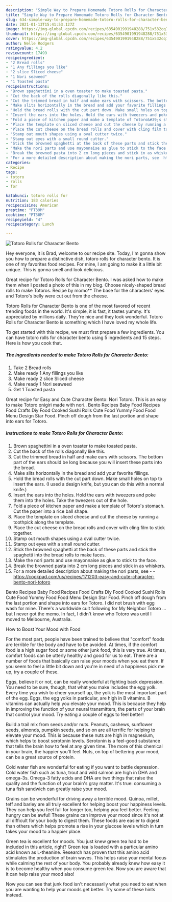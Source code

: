 ```yaml
---
description: "Simple Way to Prepare Homemade Totoro Rolls for Character Bento"
title: "Simple Way to Prepare Homemade Totoro Rolls for Character Bento"
slug: 634-simple-way-to-prepare-homemade-totoro-rolls-for-character-bento
date: 2021-01-13T15:41:53.127Z
image: https://img-global.cpcdn.com/recipes/6354901991948288/751x532cq70/totoro-rolls-for-character-bento-recipe-main-photo.jpg
thumbnail: https://img-global.cpcdn.com/recipes/6354901991948288/751x532cq70/totoro-rolls-for-character-bento-recipe-main-photo.jpg
cover: https://img-global.cpcdn.com/recipes/6354901991948288/751x532cq70/totoro-rolls-for-character-bento-recipe-main-photo.jpg
author: Nelle Rodgers
ratingvalue: 4.2
reviewcount: 17499
recipeingredient:
- "2 Bread rolls"
- "1 Any fillings you like"
- "2 slice Sliced cheese"
- "1 Nori seaweed"
- "1 Toasted pasta"
recipeinstructions:
- "Brown spaghettini in a oven toaster to make toasted pasta."
- "Cut the back of the rolls diagonally like this."
- "Cut the trimmed bread in half and make ears with scissors. The bottom part of the ears should be long because you will insert these parts into the bread."
- "Make slits horizontally in the bread and add your favorite fillings."
- "Hold the bread rolls with the cut part down. Make small holes on top to insert the ears. (I used a design knife, but you can do this with a normal knife.)"
- "Insert the ears into the holes. Hold the ears with tweezers and poke them into the holes. Take the tweezers out of the hole."
- "Fold a piece of kitchen paper and make a template of Totoro&#39;s stomach. Cut the paper into a rice ball shape."
- "Place the template on sliced cheese and cut the cheese by running a toothpick along the template."
- "Place the cut cheese on the bread rolls and cover with cling film to stick together."
- "Stamp out mouth shapes using a oval cutter twice."
- "Stamp out eyes with a small round cutter."
- "Stick the browned spaghetti at the back of these parts and stick the spaghetti into the bread rolls to make faces."
- "Make the nori parts and use mayonnaise as glue to stick to the face."
- "Break the browned pasta into 2 cm long pieces and stick in as whiskers."
- "For a more detailed description about making the nori parts, see  https://cookpad.com/us/recipes/171203-easy-and-cute-character-bento-nori-totoro"
categories:
- Recipe
tags:
- totoro
- rolls
- for

katakunci: totoro rolls for 
nutrition: 183 calories
recipecuisine: American
preptime: "PT39M"
cooktime: "PT30M"
recipeyield: "4"
recipecategory: Lunch

---
```



![Totoro Rolls for Character Bento](https://img-global.cpcdn.com/recipes/6354901991948288/751x532cq70/totoro-rolls-for-character-bento-recipe-main-photo.jpg)

Hey everyone, it is Brad, welcome to our recipe site. Today, I'm gonna show you how to prepare a distinctive dish, totoro rolls for character bento. It is one of my favorites food recipes. For mine, I am going to make it a little bit unique. This is gonna smell and look delicious.

Great recipe for Totoro Rolls for Character Bento. I was asked how to make them when I posted a photo of this in my blog. Choose nicely-shaped bread rolls to make Totoros. Recipe by momo** The base for the characters&#39; eyes and Totoro&#39;s belly were cut out from the cheese.

Totoro Rolls for Character Bento is one of the most favored of recent trending foods in the world. It's simple, it is fast, it tastes yummy. It's appreciated by millions daily. They're nice and they look wonderful. Totoro Rolls for Character Bento is something which I have loved my whole life.


To get started with this recipe, we must first prepare a few ingredients. You can have totoro rolls for character bento using 5 ingredients and 15 steps. Here is how you cook that.

<!--inarticleads1-->

##### The ingredients needed to make Totoro Rolls for Character Bento:

1. Take 2 Bread rolls
1. Make ready 1 Any fillings you like
1. Make ready 2 slice Sliced cheese
1. Make ready 1 Nori seaweed
1. Get 1 Toasted pasta


Great recipe for Easy and Cute Character Bento: Nori Totoro. This is an easy to make Totoro onigiri made with nori.. Bento Recipes Baby Food Recipes Food Crafts Diy Food Cooked Sushi Rolls Cute Food Yummy Food Food Menu Design Star Food. Pinch off dough from the last portion and shape into ears for Totoro. 

<!--inarticleads2-->

##### Instructions to make Totoro Rolls for Character Bento:

1. Brown spaghettini in a oven toaster to make toasted pasta.
1. Cut the back of the rolls diagonally like this.
1. Cut the trimmed bread in half and make ears with scissors. The bottom part of the ears should be long because you will insert these parts into the bread.
1. Make slits horizontally in the bread and add your favorite fillings.
1. Hold the bread rolls with the cut part down. Make small holes on top to insert the ears. (I used a design knife, but you can do this with a normal knife.)
1. Insert the ears into the holes. Hold the ears with tweezers and poke them into the holes. Take the tweezers out of the hole.
1. Fold a piece of kitchen paper and make a template of Totoro&#39;s stomach. Cut the paper into a rice ball shape.
1. Place the template on sliced cheese and cut the cheese by running a toothpick along the template.
1. Place the cut cheese on the bread rolls and cover with cling film to stick together.
1. Stamp out mouth shapes using a oval cutter twice.
1. Stamp out eyes with a small round cutter.
1. Stick the browned spaghetti at the back of these parts and stick the spaghetti into the bread rolls to make faces.
1. Make the nori parts and use mayonnaise as glue to stick to the face.
1. Break the browned pasta into 2 cm long pieces and stick in as whiskers.
1. For a more detailed description about making the nori parts, see -  - https://cookpad.com/us/recipes/171203-easy-and-cute-character-bento-nori-totoro


Bento Recipes Baby Food Recipes Food Crafts Diy Food Cooked Sushi Rolls Cute Food Yummy Food Food Menu Design Star Food. Pinch off dough from the last portion and shape into ears for Totoro. I did not brush with egg wash for mine. There&#39;s a worldwide cult following for My Neighbor Totoro … but I never got the memo. In fact, I didn&#39;t know who Totoro was until I moved to Melbourne, Australia. 

How to Boost Your Mood with Food


For the most part, people have been trained to believe that "comfort" foods are terrible for the body and have to be avoided. At times, if the comfort food is a high sugar food or some other junk food, this is very true. At times, comfort foods can be utterly healthy and good for us to eat. There are a number of foods that basically can raise your moods when you eat them. If you seem to feel a little bit down and you're in need of a happiness pick me up, try a couple of these.

Eggs, believe it or not, can be really wonderful at fighting back depression. You need to be sure, though, that what you make includes the egg yolk. Every time you wish to cheer yourself up, the yolk is the most important part of the egg. Eggs, the egg yolks in particular, are high in B vitamins. B vitamins can actually help you elevate your mood. This is because they help in improving the function of your neural transmitters, the parts of your brain that control your mood. Try eating a couple of eggs to feel better!

Build a trail mix from seeds and/or nuts. Peanuts, cashews, sunflower seeds, almonds, pumpkin seeds, and so on are all terrific for helping to elevate your mood. This is because these nuts are high in magnesium, which helps to boost serotonin levels. Serotonin is a feel-good substance that tells the brain how to feel at any given time. The more of this chemical in your brain, the happier you'll feel. Nuts, on top of bettering your mood, can be a great source of protein.

Cold water fish are wonderful for eating if you want to battle depression. Cold water fish such as tuna, trout and wild salmon are high in DHA and omega-3s. Omega-3 fatty acids and DHA are two things that raise the quality and the function of your brain's gray matter. It's true: consuming a tuna fish sandwich can greatly raise your mood. 

Grains can be wonderful for driving away a terrible mood. Quinoa, millet, teff and barley are all truly excellent for helping boost your happiness levels. They can help you feel full for longer too, helping you feel better. Feeling hungry can be awful! These grains can improve your mood since it's not at all difficult for your body to digest them. These foods are easier to digest than others which helps promote a rise in your glucose levels which in turn takes your mood to a happier place.

Green tea is excellent for moods. You just knew green tea had to be included in this article, right? Green tea is loaded with a particular amino acid known as L-theanine. Research has proven that this amino acid stimulates the production of brain waves. This helps raise your mental focus while calming the rest of your body. You probably already knew how easy it is to become healthy when you consume green tea. Now you are aware that it can help raise your mood also!

Now you can see that junk food isn't necessarily what you need to eat when you are wanting to help your moods get better. Try  some  of  these  hints  instead.

